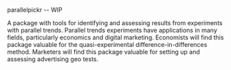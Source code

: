 parallelpickr -- WIP

A package with tools for identifying and assessing results from experiments with parallel trends.
Parallel trends experiments have applications in many fields, particularly economics and digital marketing.
Economists will find this package valuable for the quasi-experimental difference-in-differences method.
Marketers will find this package valuable for setting up and assessing advertising geo tests.
